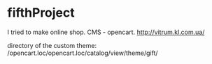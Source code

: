 # fifthProject
I tried to make online shop. CMS - opencart.
http://vitrum.kl.com.ua/

directory of the custom theme:  /opencart.loc/opencart.loc/catalog/view/theme/gift/
